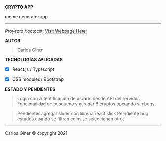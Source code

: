 **CRYPTO APP** 

meme generator app


___________________________________________________________________________________________________________________________________________________________________________________

*Proyecto* /:octocat: [Visit Webpage Here!](http://CARLOSGINER.github.io/crypto_website)

**AUTOR**

> Carlos Giner 

**TECNOLOGÍAS APLICADAS**

- [x] React.js / Typescript
- [x] CSS modules / Bootstrap


**ESTADO Y PENDIENTES**

> Login con autentificación de usuario desde API del servidor. 
> Funcionalidad de busqueda y agregar 8 cryptos operando sin bugs.

> Pendientes agregar slider con libreria react slick
> Perndiente bug estados cuando se filtran coins se seleccionan otros.


__________________________________________________________________________________________________________________________________________________________________________________
Carlos Giner © copyright 2021
